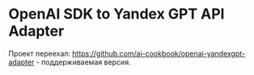 # OpenAI SDK to Yandex GPT API Adapter

Проект переехал: https://github.com/ai-cookbook/openai-yandexgpt-adapter - поддерживаемая версия.